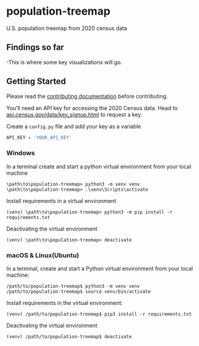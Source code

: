 # population-treemap

U.S. population treemap from 2020 census data

## Findings so far

-This is where some key visualizations will go.

## Getting Started

Please read the [contributing documentation](contributing.md) before contributing.

You'll need an API key for accessing the 2020 Census data. Head to [api.census.gov/data/key_signup.html](https://api.census.gov/data/key_signup.html) to request a key.

Create a `config.py` file and add your key as a variable

```python
API_KEY = 'YOUR_API_KEY'
```

### Windows

In a terminal create and start a python virtual environment from your local machine

```terminal
\path\to\population-treemap> python3 -m venv venv
\path\to\population-treemap> .\venv\Scripts\activate
```

Install requirements in a virtual environment

```terminal
(venv) \path\to\population-treemap> python3 -m pip install -r requirements.txt
```

Deactivating the virtual environment

```terminal
(venv) \path\to\population-treemap> deactivate
```

### macOS & Linux(Ubuntu)

In a terminal, create and start a Python virtual environment from your local machine:

```terminal
/path/to/population-treemap$ python3 -m venv venv
/path/to/population-treemap$ source venv/bin/activate
```

Install requirements in the virtual environment:

```terminal
(venv) /path/to/population-treemap$ pip3 install -r requirements.txt
```

Deactivating the virtual environment

```terminal
(venv) /path/to/population-treemap$ deactivate
```
